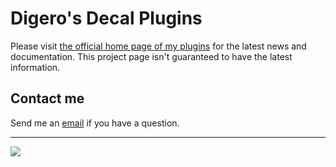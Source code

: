 # Digero's Decal Plugins #
Please visit [the official home page of my plugins](http://decal.acasylum.com/) for the latest news and documentation.  This project page isn't guaranteed to have the latest information.

## Contact me ##
Send me an [email](http://mailhide.recaptcha.net/d?k=01xjITiWNXliP6mjzq1HgESQ==&c=HF-m2zZPX30z6MUALvlKRpHpMWpHDjkiE_j6Q1VNWSE=) if you have a question.


---

[![](https://www.paypal.com/en_US/i/btn/btn_donate_LG.gif)](https://www.paypal.com/cgi-bin/webscr?cmd=_s-xclick&hosted_button_id=10605760)